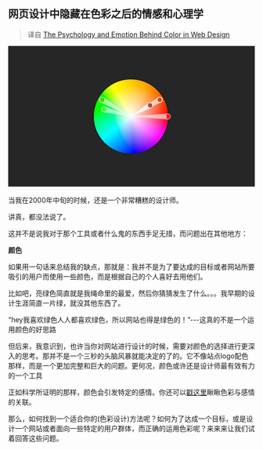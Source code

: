 ## 网页设计中隐藏在色彩之后的情感和心理学

> 译自 [The Psychology and Emotion Behind Color in Web Design](http://blogs.adobe.com/dreamweaver/2015/10/the-psychology-and-emotion-behind-color-in-web-design.html)

![dw_coloremotion](../../image/ThePsychologyandEmotionBehindColorInWebDesign.png)

当我在2000年中旬的时候，还是一个非常糟糕的设计师。

讲真，都没法说了。

这并不是说我对于那个工具或者什么鬼的东西手足无措，而问题出在其他地方：

**颜色**

如果用一句话来总结我的缺点，那就是：我并不是为了要达成的目标或者网站所要吸引的用户而使用一些颜色，而是根据自己的个人喜好去用他们。

比如吧，亮绿色简直就是我绳命里的最爱，然后你猜猜发生了什么。。。我早期的设计生涯简直一片绿，就没其他东西了。

“hey我喜欢绿色人人都喜欢绿色，所以网站也得是绿色的！”---这真的不是一个运用颜色的好思路

但后来，我意识到，也许当你对网站进行设计的时候，需要对颜色的选择进行更深入的思考。那并不是一个三秒的头脑风暴就能决定的了的。它不像站点logo配色那样，而是一个更加完整和巨大的问题。更何况，颜色或许还是设计师最有效有力的一个工具

正如科学所证明的那样，颜色会引发特定的感情。你还可以[戳这里](http://www.informationisbeautiful.net/visualizations/colours-in-cultures/)瞅瞅色彩与感情的关联。

那么，如何找到一个适合你的(色彩设计)方法呢？如何为了达成一个目标，或是设计一个网站或者面向一些特定的用户群体，而正确的运用色彩呢？来来来让我们试着回答这些问题。


